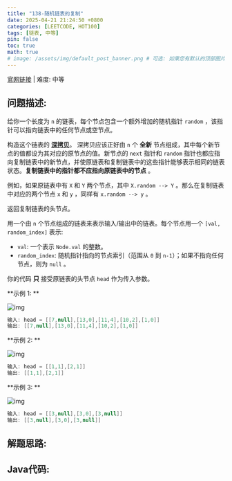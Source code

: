 ```yaml
---
title: "138-随机链表的复制"
date: 2025-04-21 21:24:50 +0800
categories: [LEETCODE, HOT100]
tags: [链表, 中等]
pin: false
toc: true
math: true
# image: /assets/img/default_post_banner.png # 可选: 如果您有默认的顶部图片，取消注释并修改路径
---
```


[官网链接](https://leetcode.cn/problems/copy-list-with-random-pointer/) \| 难度: 中等

## 问题描述: 

给你一个长度为 `n` 的链表，每个节点包含一个额外增加的随机指针 `random` ，该指针可以指向链表中的任何节点或空节点。

构造这个链表的 **[深拷贝](https://baike.baidu.com/item/深拷贝/22785317?fr=aladdin)**。 深拷贝应该正好由 `n` 个 **全新** 节点组成，其中每个新节点的值都设为其对应的原节点的值。新节点的 `next` 指针和 `random` 指针也都应指向复制链表中的新节点，并使原链表和复制链表中的这些指针能够表示相同的链表状态。**复制链表中的指针都不应指向原链表中的节点** 。

例如，如果原链表中有 `X` 和 `Y` 两个节点，其中 `X.random --> Y` 。那么在复制链表中对应的两个节点 `x` 和 `y` ，同样有 `x.random --> y` 。

返回复制链表的头节点。

用一个由 `n` 个节点组成的链表来表示输入/输出中的链表。每个节点用一个 `[val, random_index]` 表示: 

- `val`: 一个表示 `Node.val` 的整数。
- `random_index`: 随机指针指向的节点索引（范围从 `0` 到 `n-1`）；如果不指向任何节点，则为 `null` 。

你的代码 **只** 接受原链表的头节点 `head` 作为传入参数。

 

**示例 1: **

![img](../assets/img/posts/p138_0.png)

```java
输入: head = [[7,null],[13,0],[11,4],[10,2],[1,0]]
输出: [[7,null],[13,0],[11,4],[10,2],[1,0]]
```

**示例 2: **

![img](../assets/img/posts/p138_1.png)

```java
输入: head = [[1,1],[2,1]]
输出: [[1,1],[2,1]]
```

**示例 3: **

![img](../assets/img/posts/p138_2.png)

```java
输入: head = [[3,null],[3,0],[3,null]]
输出: [[3,null],[3,0],[3,null]]
```

## 解题思路: 

## Java代码: 

